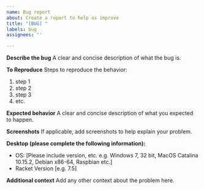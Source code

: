 ```yaml
---
name: Bug report
about: Create a report to help us improve
title: "[BUG] "
labels: bug
assignees: ''

---
```


**Describe the bug**
A clear and concise description of what the bug is.

**To Reproduce**
Steps to reproduce the behavior:
1. step 1
2. step 2
3. step 3
4. etc.

**Expected behavior**
A clear and concise description of what you expected to happen.

**Screenshots**
If applicable, add screenshots to help explain your problem.

**Desktop (please complete the following information):**
 - OS: [Please include version, etc. e.g. Windows 7, 32 bit, MacOS Catalina 10.15.2, Debian x86-64, Raspbian etc.]
 - Racket Version [e.g. 7.5]

**Additional context**
Add any other context about the problem here.
